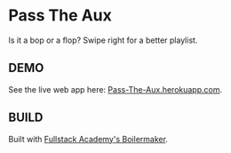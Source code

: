 # Pass The Aux

Is it a bop or a flop? Swipe right for a better playlist.

## DEMO

See the live web app here: [Pass-The-Aux.herokuapp.com](https://pass-the-aux.herokuapp.com).

## BUILD

Built with [Fullstack Academy's Boilermaker](https://github.com/FullstackAcademy/boilermaker).
